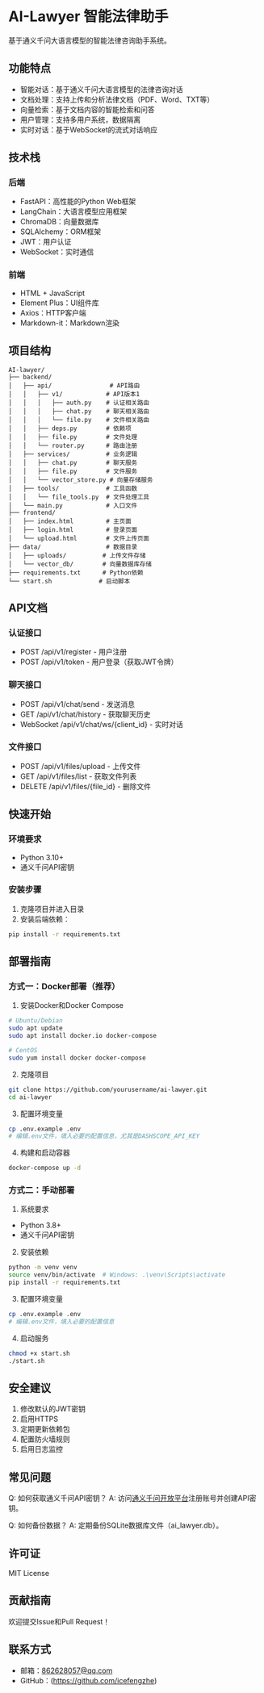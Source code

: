 # AI-Lawyer 智能法律助手

基于通义千问大语言模型的智能法律咨询助手系统。

## 功能特点

- 智能对话：基于通义千问大语言模型的法律咨询对话
- 文档处理：支持上传和分析法律文档（PDF、Word、TXT等）
- 向量检索：基于文档内容的智能检索和问答
- 用户管理：支持多用户系统，数据隔离
- 实时对话：基于WebSocket的流式对话响应

## 技术栈

### 后端
- FastAPI：高性能的Python Web框架
- LangChain：大语言模型应用框架
- ChromaDB：向量数据库
- SQLAlchemy：ORM框架
- JWT：用户认证
- WebSocket：实时通信

### 前端
- HTML + JavaScript
- Element Plus：UI组件库
- Axios：HTTP客户端
- Markdown-it：Markdown渲染

## 项目结构

```
AI-lawyer/
├── backend/
│   ├── api/                # API路由
│   │   ├── v1/            # API版本1
│   │   │   ├── auth.py    # 认证相关路由
│   │   │   ├── chat.py    # 聊天相关路由
│   │   │   └── file.py    # 文件相关路由
│   │   ├── deps.py        # 依赖项
│   │   ├── file.py        # 文件处理
│   │   └── router.py      # 路由注册
│   ├── services/          # 业务逻辑
│   │   ├── chat.py        # 聊天服务
│   │   ├── file.py        # 文件服务
│   │   └── vector_store.py # 向量存储服务
│   ├── tools/             # 工具函数
│   │   └── file_tools.py  # 文件处理工具
│   └── main.py            # 入口文件
├── frontend/
│   ├── index.html         # 主页面
│   ├── login.html         # 登录页面
│   └── upload.html        # 文件上传页面
├── data/                  # 数据目录
│   ├── uploads/          # 上传文件存储
│   └── vector_db/        # 向量数据库存储
├── requirements.txt      # Python依赖
└── start.sh             # 启动脚本
```

## API文档

### 认证接口
- POST /api/v1/register - 用户注册
- POST /api/v1/token - 用户登录（获取JWT令牌）

### 聊天接口
- POST /api/v1/chat/send - 发送消息
- GET /api/v1/chat/history - 获取聊天历史
- WebSocket /api/v1/chat/ws/{client_id} - 实时对话

### 文件接口
- POST /api/v1/files/upload - 上传文件
- GET /api/v1/files/list - 获取文件列表
- DELETE /api/v1/files/{file_id} - 删除文件

## 快速开始

### 环境要求
- Python 3.10+
- 通义千问API密钥

### 安装步骤

1. 克隆项目并进入目录
2. 安装后端依赖：
```bash
pip install -r requirements.txt
```

## 部署指南

### 方式一：Docker部署（推荐）

1. 安装Docker和Docker Compose
```bash
# Ubuntu/Debian
sudo apt update
sudo apt install docker.io docker-compose

# CentOS
sudo yum install docker docker-compose
```

2. 克隆项目
```bash
git clone https://github.com/yourusername/ai-lawyer.git
cd ai-lawyer
```

3. 配置环境变量
```bash
cp .env.example .env
# 编辑.env文件，填入必要的配置信息，尤其是DASHSCOPE_API_KEY
```

4. 构建和启动容器
```bash
docker-compose up -d
```

### 方式二：手动部署

1. 系统要求
- Python 3.8+
- 通义千问API密钥

2. 安装依赖
```bash
python -m venv venv
source venv/bin/activate  # Windows: .\venv\Scripts\activate
pip install -r requirements.txt
```

3. 配置环境变量
```bash
cp .env.example .env
# 编辑.env文件，填入必要的配置信息
```

4. 启动服务
```bash
chmod +x start.sh
./start.sh
```

## 安全建议

1. 修改默认的JWT密钥
2. 启用HTTPS
3. 定期更新依赖包
4. 配置防火墙规则
5. 启用日志监控

## 常见问题

Q: 如何获取通义千问API密钥？
A: 访问[通义千问开放平台](https://dashscope.aliyun.com/)注册账号并创建API密钥。

Q: 如何备份数据？
A: 定期备份SQLite数据库文件（ai_lawyer.db）。

## 许可证

MIT License

## 贡献指南

欢迎提交Issue和Pull Request！

## 联系方式

- 邮箱：862628057@qq.com
- GitHub：(https://github.com/icefengzhe)

